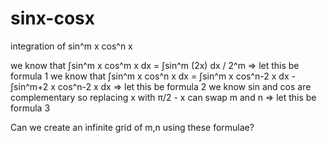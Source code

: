 # sinx-cosx
integration of sin^m x cos^n x

we know that ∫sin^m x cos^m x dx = ∫sin^m (2x) dx / 2^m => let this be formula 1
we know that ∫sin^m x cos^n x dx = ∫sin^m x cos^n-2 x dx - ∫sin^m+2 x cos^n-2 x dx => let this be formula 2
we know sin and cos are complementary so replacing x with π/2 - x can swap m and n => let this be formula 3

Can we create an infinite grid of m,n using these formulae?
